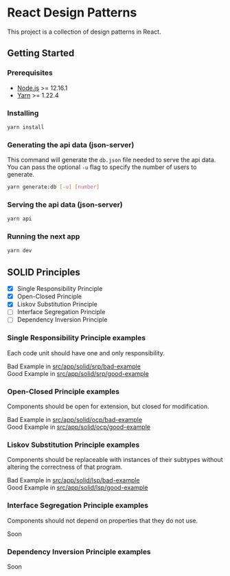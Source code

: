 # React Design Patterns

This project is a collection of design patterns in React.

## Getting Started

### Prerequisites

- [Node.js](https://nodejs.org/en/) >= 12.16.1
- [Yarn](https://yarnpkg.com/) >= 1.22.4

### Installing

```bash
yarn install
```

### Generating the api data (json-server)

This command will generate the `db.json` file needed to serve the api data.\
You can pass the optional `-u` flag to specify the number of users to generate.

```bash
yarn generate:db [-u] [number]
```

### Serving the api data (json-server)

```bash
yarn api
```

### Running the next app

```bash
yarn dev
```

## SOLID Principles

- [x] Single Responsibility Principle
- [x] Open-Closed Principle
- [x] Liskov Substitution Principle
- [ ] Interface Segregation Principle
- [ ] Dependency Inversion Principle

### Single Responsibility Principle examples

Each code unit should have one and only responsibility.

Bad Example in [src/app/solid/srp/bad-example](src/app/solid/srp/bad-example/page.tsx)\
Good Example in [src/app/solid/srp/good-example](src/app/solid/srp/good-example/page.tsx)

### Open-Closed Principle examples

Components should be open for extension, but closed for modification.

Bad Example in [src/app/solid/ocp/bad-example](src/app/solid/ocp/bad-example/page.tsx)\
Good Example in [src/app/solid/ocp/good-example](src/app/solid/ocp/good-example/page.tsx)

### Liskov Substitution Principle examples

Components should be replaceable with instances of their subtypes without altering
the correctness of that program.

Bad Example in [src/app/solid/lsp/bad-example](src/app/solid/lsp/bad-example/page.tsx)\
Good Example in [src/app/solid/lsp/good-example](src/app/solid/lsp/good-example/page.tsx)

### Interface Segregation Principle examples

Components should not depend on properties that they do not use.

Soon

### Dependency Inversion Principle examples

Soon
